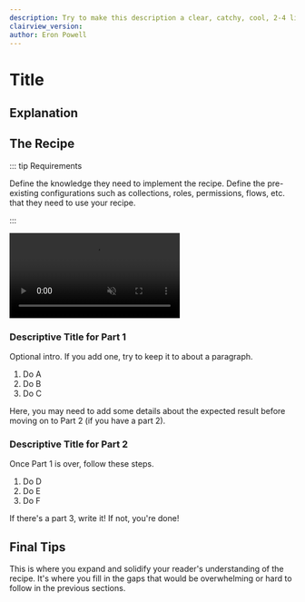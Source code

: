 ```yaml
---
description: Try to make this description a clear, catchy, cool, 2-4 line explanation of your recipe.
clairview_version:
author: Eron Powell
---
```


# Title

<GuideMeta />

## Explanation

<!--
See the VitePress docs to learn about its markdown options:
https://vitepress.vuejs.org/guide/markdown
-->

## The Recipe

::: tip Requirements

Define the knowledge they need to implement the recipe. Define the pre-existing configurations such as collections,
roles, permissions, flows, etc. that they need to use your recipe.

:::

<video autoplay playsinline muted loop controls>
	<source src="" type="video/mp4" />
</video>

<!--
VIDEO IS OPTIONAL: delete if not needed
-->

### Descriptive Title for Part 1

Optional intro. If you add one, try to keep it to about a paragraph.

1. Do A
2. Do B
3. Do C

Here, you may need to add some details about the expected result before moving on to Part 2 (if you have a part 2).

### Descriptive Title for Part 2

Once Part 1 is over, follow these steps.

1. Do D
2. Do E
3. Do F

If there's a part 3, write it! If not, you're done!

## Final Tips

This is where you expand and solidify your reader's understanding of the recipe. It's where you fill in the gaps that
would be overwhelming or hard to follow in the previous sections.
